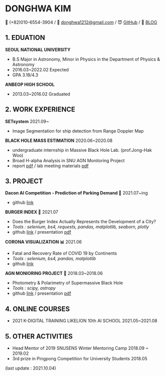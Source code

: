 # DONGHWA KIM
📱 (+82)010-6554-3904 / 📨 donghwa1212@gmail.com / 😈 [GitHub](https://github.com/dddonghwa) / 📝 [BLOG](https://donghajoha.tistory.com/)

## 1. EDUATION

__SEOUL NATIONAL UNIVERSITY__
- B.S Major in Astronomy, Minor in Physics in the Department of Physics & Astronomy
- 2016.03~2022.02 Expected
- GPA 3.18/4.3

__ANBEOP HIGH SCHOOL__
- 2013.03~2016.02 Graduated

## 2. WORK EXPERIENCE
__SETsystem__ 2021.09~
- Image Segmentation for ship detection from Range Doppler Map  

__BLACK HOLE MASS ESTIMATION__ 2020.06~2020.08
- undergraduate internship in Massive Black Hole Lab. (prof.Jong-Hak Woo)
- Broad H-alpha Analysis in SNU AGN Monitoring Project 
- report [pdf](https://github.com/dddonghwa/Broad-Halpha-Analysis/blob/main/20%ED%95%98%EA%B3%84%20%ED%95%99%EB%B6%80%EC%83%9D%20%EC%97%B0%EA%B5%AC%20%EC%9D%B8%ED%84%B4%EC%8B%AD%20%EA%B2%B0%EA%B3%BC%EB%B3%B4%EA%B3%A0%EC%84%9C%20%EA%B9%80%EB%8F%99%ED%99%94.pdf) / lab meeting materials [pdf](https://github.com/dddonghwa/Broad-Halpha-Analysis/blob/main/%EB%9E%A9%EB%AF%B8%ED%8C%85%20%EC%9E%90%EB%A3%8C%20%EB%AA%A8%EC%9D%8C_0630~0819.pdf)


## 3. PROJECT

__Dacon AI Competition - Prediction of Parking Demand 🚙__ 2021.07~ing
- github [link](https://github.com/dddonghwa/Dacon/tree/main/parking_demand)

__BURGER INDEX 🍔__ 2021.07
- Does the Burger Index Actually Represents the Development of a City?
- *Tools : selenium, bs4, requests, pandas, matplotlib, seaborn, plotly*
- github [link](https://github.com/likelion-aischool-10-teamproject/burger-index) / presentation [pdf](https://github.com/likelion-aischool-10-teamproject/burger-index/blob/main/BurgerIndex_PPT.pdf)

__CORONA VISUALIZATION 📊__ 2021.06
- Fatal and Recovery Rate of COVID 19 by Continents 
- *Tools : selenium, bs4, pandas, matplotlib*
- github [link](https://github.com/likelion-aischool-10-teamproject/corona-visualization/tree/main/02.%20fatal-recovery-rate-by-continents)

__AGN MONIORING PROJECT 🌠__ 2018.03~2018.06
- Photometry & Polarimetry of Supermassive Black Hole
- *Tools : scipy, astropy*
- github [link](https://github.com/dddonghwa/Astronomical-Observation-and-Lab) / presentation [pdf](https://github.com/dddonghwa/Astronomical-Observation-and-Lab/blob/master/AGN%20monitoring.pdf)


## 4. ONLINE COURSES
- 2021 K-DIGITAL TRAINING LIKELION 10th AI SCHOOL 2021.05~2021.08

## 5. OTHER ACTIVITIES
- Head Mentor of 2019 SNUSENS Winter Mentoring Camp 2018.09 ~ 2019.02
- 3rd prize in Pingpong Competition for University Students 2018.05

(last update : 2021.10.04)

